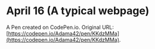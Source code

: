 # April 16 (A typical webpage)

A Pen created on CodePen.io. Original URL: [https://codepen.io/Adama42/pen/KKdzMMa](https://codepen.io/Adama42/pen/KKdzMMa).


